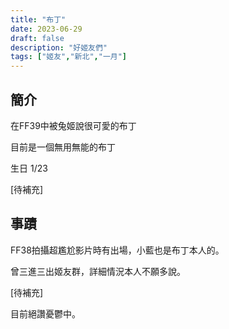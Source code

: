 ```yaml
---
title: "布丁"
date: 2023-06-29
draft: false
description: "好姬友們"
tags: ["姬友","新北","一月"]
---
```


## 簡介
在FF39中被兔姬說很可愛的布丁

目前是一個無用無能的布丁

生日 1/23

[待補充]

## 事蹟
FF38拍攝超尷尬影片時有出場，小藍也是布丁本人的。

曾三進三出姬友群，詳細情況本人不願多說。

[待補充]

目前絕讚憂鬱中。